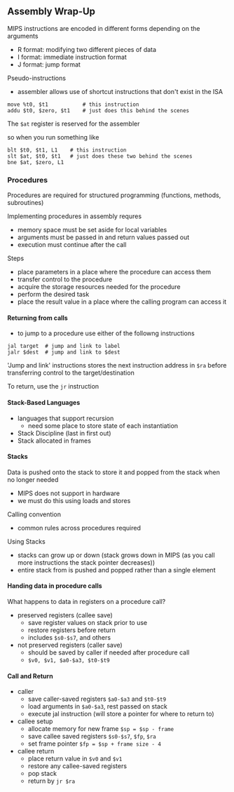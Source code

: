 ## Assembly Wrap-Up

MIPS instructions are encoded in different forms depending on the arguments
- R format: modifying two different pieces of data 
- I format: immediate instruction format
- J format: jump format

Pseudo-instructions
- assembler allows use of shortcut instructions that don't exist in the ISA
```
move %t0, $t1           # this instruction
addu $t0, $zero, $t1    # just does this behind the scenes
```

The `$at` register is reserved for the assembler

so when you run something like 
```
blt $t0, $t1, L1    # this instruction
slt $at, $t0, $t1   # just does these two behind the scenes
bne $at, $zero, L1
```

### Procedures

Procedures are required for structured programming (functions, methods, subroutines)

Implementing procedures in assembly requres
- memory space must be set aside for local variables
- arguments must be passed in and return values passed out
- execution must continue after the call

Steps
- place parameters in a place where the procedure can access them
- transfer control to the procedure
- acquire the storage resources needed for the procedure
- perform the desired task
- place the result value in a place where the calling program can access it

#### Returning from calls
- to jump to a procedure use either of the followng instructions
```
jal target  # jump and link to label
jalr $dest  # jump and link to $dest
```

'Jump and link' instructions stores the next instruction address in `$ra` before transferring control to the target/destination

To return, use the `jr` instruction

#### Stack-Based Languages
- languages that support recursion
    - need some place to store state of each instantiation
- Stack Discipline (last in first out)
- Stack allocated in frames


#### Stacks

Data is pushed onto the stack to store it and popped from the stack when no longer needed
- MIPS does not support in hardware
- we must do this using loads and stores

Calling convention
- common rules across procedures required

Using Stacks
- stacks can grow up or down (stack grows down in MIPS (as you call more instructions the stack pointer decreases))
- entire stack from is pushed and popped rather than a single element


#### Handing data in procedure calls
What happens to data in registers on a procedure call?
- preserved registers (callee save)
    - save register values on stack prior to use
    - restore registers before return
    - includes `$s0-$s7`, and others
- not preserved registers (caller save)
    - should be saved by caller if needed after procedure call
    - `$v0, $v1, $a0-$a3, $t0-$t9`

#### Call and Return
- caller
    - save caller-saved registers `$a0-$a3` and `$t0-$t9`
    - load arguments in `$a0-$a3`, rest passed on stack
    - execute jal instruction (will store a pointer for where to return to)
- callee setup
    - allocate memory for new frame `$sp = $sp - frame`
    - save callee saved registers `$s0-$s7`, `$fp`, `$ra`
    - set frame pointer `$fp = $sp + frame size - 4`
- callee return
    - place return value in `$v0` and `$v1`
    - restore any callee-saved registers
    - pop stack
    - return by `jr $ra`









